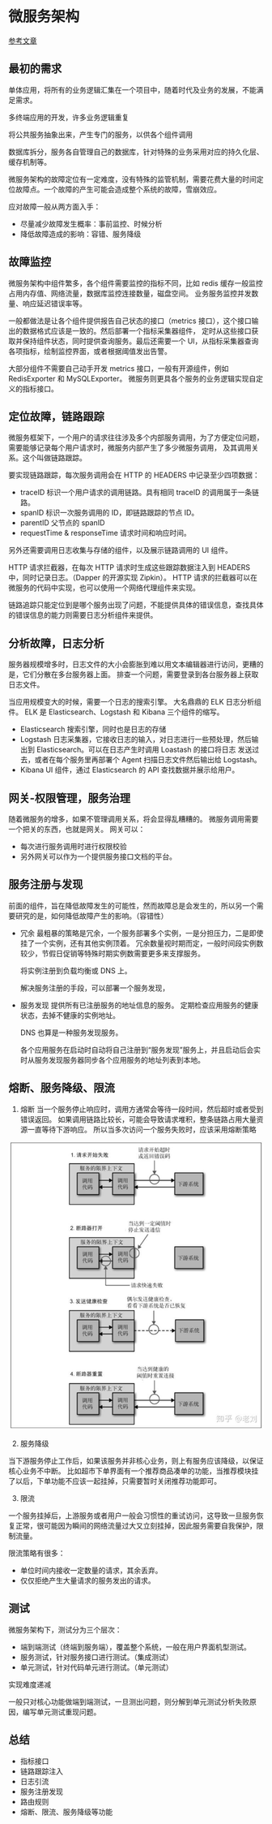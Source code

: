 # 微服务架构

[参考文章](https://www.zhihu.com/question/65502802)

## 最初的需求

单体应用，将所有的业务逻辑汇集在一个项目中，随着时代及业务的发展，不能满足需求。

多终端应用的开发，许多业务逻辑重复

将公共服务抽象出来，产生专门的服务，以供各个组件调用

数据库拆分，服务各自管理自己的数据库，针对特殊的业务采用对应的持久化层、缓存机制等。

微服务架构的故障定位有一定难度，没有特殊的监管机制，需要花费大量的时间定位故障点。一个故障的产生可能会造成整个系统的故障，雪崩效应。

应对故障一般从两方面入手：

- 尽量减少故障发生概率：事前监控、时候分析
- 降低故障造成的影响：容错、服务降级

## 故障监控

微服务架构中组件繁多，各个组件需要监控的指标不同，比如 redis 缓存一般监控占用内存值、网络流量，数据库监控连接数量，磁盘空间。
业务服务监控并发数量、响应延迟错误率等。

一般都做法是让各个组件提供报告自己状态的接口（metrics 接口），这个接口输出的数据格式应该是一致的。然后部署一个指标采集器组件，
定时从这些接口获取并保持组件状态，同时提供查询服务。最后还需要一个 UI，从指标采集器查询各项指标，绘制监控界面，或者根据阈值发出告警。

大部分组件不需要自己动手开发 metrics 接口，一般有开源组件，例如 RedisExporter 和 MySQLExporter。
微服务则更具各个服务的业务逻辑实现自定义的指标接口。

## 定位故障，链路跟踪

微服务框架下，一个用户的请求往往涉及多个内部服务调用，为了方便定位问题，需要能够记录每个用户请求时，微服务内部产生了多少微服务调用，
及其调用关系。这个叫做链路跟踪。

要实现链路跟踪，每次服务调用会在 HTTP 的 HEADERS 中记录至少四项数据：

- traceID 标识一个用户请求的调用链路。具有相同 traceID 的调用属于一条链路。
- spanID 标识一次服务调用的 ID，即链路跟踪的节点 ID。
- parentID 父节点的 spanID
- requestTime & responseTime 请求时间和响应时间。

另外还需要调用日志收集与存储的组件，以及展示链路调用的 UI 组件。

HTTP 请求拦截器，在每次 HTTP 请求时生成这些跟踪数据注入到 HEADERS 中，同时记录日志。（Dapper 的开源实现 Zipkin）。
HTTP 请求的拦截器可以在微服务的代码中实现，也可以使用一个网络代理组件来实现。

链路追踪只能定位到是哪个服务出现了问题，不能提供具体的错误信息，查找具体的错误信息的能力则需要日志分析组件来提供。

## 分析故障，日志分析

服务器规模增多时，日志文件的大小会膨胀到难以用文本编辑器进行访问，更糟的是，它们分散在多台服务器上面。
排查一个问题，需要登录到各台服务器上获取日志文件。

当应用规模变大的时候，需要一个日志的搜索引擎。
大名鼎鼎的 ELK 日志分析组件。
ELK 是 Elasticsearch、Logstash 和 Kibana 三个组件的缩写。

- Elasticsearch 搜索引擎，同时也是日志的存储
- Logstash 日志采集器，它接收日志的输入，对日志进行一些预处理，然后输出到 Elasticsearch。可以在日志产生时调用 Loastash 的接口将日志
  发送过去，或者在每个服务里再部署个 Agent 扫描日志文件然后输出给 Logstash。
- Kibana UI 组件，通过 Elasticsearch 的 API 查找数据并展示给用户。

## 网关-权限管理，服务治理

随着微服务的增多，如果不管理调用关系，将会显得乱糟糟的。
微服务调用需要一个把关的东西，也就是网关。
网关可以：

- 每次进行服务调用时进行权限校验
- 另外网关可以作为一个提供服务接口文档的平台。

## 服务注册与发现

前面的组件，旨在降低故障发生的可能性，然而故障总是会发生的，所以另一个需要研究的是，如何降低故障产生的影响。（容错性）

- 冗余
  最粗暴的策略是冗余，一个服务部署多个实例，一是分担压力，二是即使挂了一个实例，还有其他实例顶着。
  冗余数量视时期而定，一般时间段实例数较少，节假日促销等特殊时期实例数需要更多来支撑服务。

  将实例注册到负载均衡或 DNS 上。

  解决服务注册的手段，可以部署一个服务发现，

- 服务发现
  提供所有已注册服务的地址信息的服务。
  定期检查应用服务的健康状态，去掉不健康的实例地址。

  DNS 也算是一种服务发现服务。

  各个应用服务在启动时自动将自己注册到“服务发现”服务上，并且启动后会实时从服务发现服务器同步各个应用服务的地址列表到本地。

## 熔断、服务降级、限流

1. 熔断
   当一个服务停止响应时，调用方通常会等待一段时间，然后超时或者受到错误返回。
   如果调用链路比较长，可能会导致请求堆积，整条链路占用大量资源一直等待下游响应。
   所以当多次访问一个服务失败时，应该采用熔断策略

![熔断策略](./rongduancelve.jpg)

2. 服务降级

当下游服务停止工作后，如果该服务并非核心业务，则上有服务应该降级，以保证核心业务不中断。
比如超市下单界面有一个推荐商品凑单的功能，当推荐模块挂了以后，下单功能不应该一起挂掉，只需要暂时关闭推荐功能即可。

3. 限流

一个服务挂掉后，上游服务或者用户一般会习惯性的重试访问，这导致一旦服务恢复正常，很可能因为瞬间的网络流量过大又立刻挂掉，因此服务需要自我保护，限制流量。

限流策略有很多：

- 单位时间内接收一定数量的请求，其余丢弃。
- 仅仅拒绝产生大量请求的服务发出的请求。

## 测试

微服务架构下，测试分为三个层次：

- 端到端测试（终端到服务端），覆盖整个系统，一般在用户界面机型测试。
- 服务测试，针对服务接口进行测试。（集成测试）
- 单元测试，针对代码单元进行测试。（单元测试）

实现难度递减

一般只对核心功能做端到端测试，一旦测出问题，则分解到单元测试分析失败原因，编写单元测试重现问题。

## 总结

- 指标接口
- 链路跟踪注入
- 日志引流
- 服务注册发现
- 路由规则
- 熔断、限流、服务降级等功能
